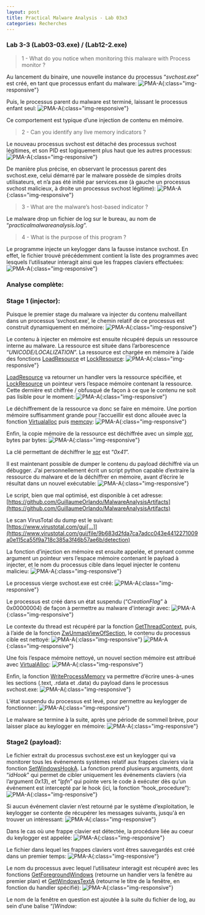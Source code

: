 ```yaml
---
layout: post
title: Practical Malware Analysis - Lab 03x3
categories: Recherches
---
```

### Lab 3-3 (Lab03-03.exe) / (Lab12-2.exe)
> 1 - What do you notice when monitoring this malware with Process monitor ?

Au lancement du binaire, une nouvelle instance du processus “_svchost.exe_” est créé, en tant que processus enfant du malware:
![PMA-A](/img/PMA/chap3/03/A.png){:class="img-responsive"}

Puis, le processus parent du malware est terminé, laissant le processus enfant seul:
![PMA-A](/img/PMA/chap3/03/B.png){:class="img-responsive"}

Ce comportement est typique d’une injection de contenu en mémoire.

>2 - Can you identify any live memory indicators ?

Le nouveau processus svchost est détaché des processus svchost légitimes, et son PID est logiquement plus haut que les autres processus:
![PMA-A](/img/PMA/chap3/03/C.png){:class="img-responsive"}

De manière plus précise, en observant le processus parent des svchost.exe, celui démarré par le malware possède de simples droits utilisateurs, et n’a pas été initié par services.exe (à gauche un processus svchost malicieux, à droite un processus svchost légitime):
![PMA-A](/img/PMA/chap3/03/D.png){:class="img-responsive"}

> 3 - What are the malware’s host-based indicator ?

Le malware drop un fichier de log sur le bureau, au nom de “_practicalmalwareanalysis.log_”.

> 4 - What is the purpose of this program ?

Le programme injecte un keylogger dans la fausse instance svchost. En effet, le fichier trouvé précédemment contient la liste des programmes avec lesquels l’utilisateur interagit ainsi que les frappes claviers effectuées:
![PMA-A](/img/PMA/chap3/03/E.PNG){:class="img-responsive"}

### Analyse complète:
### Stage 1 (injector):
Puisque le premier stage du malware va injecter du contenu malveillant dans un processus ‘svchost.exe’, le chemin relatif de ce processus est construit dynamiquement en mémoire:
![PMA-A](/img/PMA/chap3/03/F.png){:class="img-responsive"}

Le contenu à injecter en mémoire est ensuite récupéré depuis un ressource interne au malware. La ressource est située dans l’arborescence “_UNICODE/LOCALIZATION_”. La ressource est chargée en mémoire à l’aide des fonctions [LoadResource](https://docs.microsoft.com/en-us/windows/win32/api/libloaderapi/nf-libloaderapi-loadresource) et [LockResource](https://docs.microsoft.com/en-us/windows/win32/api/libloaderapi/nf-libloaderapi-lockresource):
![PMA-A](/img/PMA/chap3/03/G.PNG){:class="img-responsive"}

[LoadResource](https://docs.microsoft.com/en-us/windows/win32/api/libloaderapi/nf-libloaderapi-loadresource) va retourner un handler vers la ressource spécifiée, et [LockResource](https://docs.microsoft.com/en-us/windows/win32/api/libloaderapi/nf-libloaderapi-lockresource) un pointeur vers l’espace mémoire contenant la ressource.
Cette dernière est chiffrée / obfusqué de façon à ce que le contenu ne soit pas lisible pour le moment:
![PMA-A](/img/PMA/chap3/03/H.PNG){:class="img-responsive"}

Le déchiffrement de la ressource va donc se faire en mémoire.
Une portion mémoire suffisamment grande pour l’accueillir est donc allouée avec la fonction [Virtualalloc](https://docs.microsoft.com/en-us/windows/win32/api/memoryapi/nf-memoryapi-virtualalloc) puis [memcpy](https://docs.microsoft.com/en-us/cpp/c-runtime-library/reference/memcpy-wmemcpy?view=vs-2019):
![PMA-A](/img/PMA/chap3/03/I.PNG){:class="img-responsive"}

Enfin, la copie mémoire de la ressource est déchiffrée avec un simple [xor](http://www.xcprod.com/titan/XCSB-DOC/binary_xor.html), bytes par bytes:
![PMA-A](/img/PMA/chap3/03/J.PNG){:class="img-responsive"}

La clé permettant de déchiffrer le [xor](http://www.xcprod.com/titan/XCSB-DOC/binary_xor.html) est “_0x41_”.

Il est maintenant possible de dumper le contenu du payload déchiffré via un débugger. J’ai personnellement écrit un script python capable d’extraire la ressource du malware et de la déchiffrer en mémoire, avant d’écrire le résultat dans un nouvel exécutable:
![PMA-A](/img/PMA/chap3/03/K.PNG){:class="img-responsive"}

Le script, bien que mal optimisé, est disponible à cet adresse:
[https://github.com/GuillaumeOrlando/MalwareAnalysisArtifacts](https://github.com/GuillaumeOrlando/MalwareAnalysisArtifacts)

Le scan VirusTotal du dump est le suivant:
[https://www.virustotal.com/gui[...]](https://www.virustotal.com/gui/file/9b683d2fda7ca7adcc043e4412271009a0e115ca55f9a718c385a3f46b57ae6b/detection)

La fonction d’injection en mémoire est ensuite appelée, et prenant comme argument un pointeur vers l’espace mémoire contenant le payload à injecter, et le nom du processus cible dans lequel injecter le contenu malicieu:
![PMA-A](/img/PMA/chap3/03/L.PNG){:class="img-responsive"}

Le processus vierge svchost.exe est créé:
![PMA-A](/img/PMA/chap3/03/M.PNG){:class="img-responsive"}

Le processus est créé dans un état suspendu (“_CreationFlag_” à 0x00000004) de façon à permettre au malware d'interagir avec:
![PMA-A](/img/PMA/chap3/03/N.PNG){:class="img-responsive"}

Le contexte du thread est récupéré par la fonction [GetThreadContext](https://docs.microsoft.com/en-us/windows/win32/api/processthreadsapi/nf-processthreadsapi-getthreadcontext), puis, à l’aide de la fonction [ZwUnmapViewOfSection](https://docs.microsoft.com/en-us/windows-hardware/drivers/ddi/content/wdm/nf-wdm-zwunmapviewofsection), le contenu du processus cible est nettoyé:
![PMA-A](/img/PMA/chap3/03/S.PNG){:class="img-responsive"}
![PMA-A](/img/PMA/chap3/03/T.PNG){:class="img-responsive"}

Une fois l’espace mémoire nettoyé, un nouvel section mémoire est attribué avec [VirtualAlloc](https://docs.microsoft.com/en-us/windows/win32/api/memoryapi/nf-memoryapi-virtualalloc):
![PMA-A](/img/PMA/chap3/03/U.PNG){:class="img-responsive"}

Enfin, la fonction [WriteProcessMemory](https://docs.microsoft.com/en-us/windows/win32/api/memoryapi/nf-memoryapi-writeprocessmemory) va permettre d’écrire unes-à-unes les sections (.text, .rdata et .data) du payload dans le processus svchost.exe:
![PMA-A](/img/PMA/chap3/03/V.PNG){:class="img-responsive"}

L’état suspendu du processus est levé, pour permettre au keylogger de fonctionner:
![PMA-A](/img/PMA/chap3/03/W.PNG){:class="img-responsive"}

Le malware se termine à la suite, après une période de sommeil brève, pour laisser place au keylogger en mémoire:
![PMA-A](/img/PMA/chap3/03/X.PNG){:class="img-responsive"}

### Stage2 (payload):
Le fichier extrait du processus svchost.exe est un keylogger qui va monitorer tous les événements systèmes relatif aux frappes claviers via la fonction [SetWindowsHookA](https://docs.microsoft.com/en-us/windows/win32/api/winuser/nf-winuser-setwindowshookexa). La fonction prend plusieurs arguments, dont “_idHook_” qui permet de cibler uniquement les événements claviers (via l’argument _0x13_), et “_lpfn_” qui pointe vers le code à exécuter dès qu’un événement est intercepté par le hook (ici, la fonction “hook_procedure”):
![PMA-A](/img/PMA/chap3/03/Y.PNG){:class="img-responsive"}

Si aucun événement clavier n’est retourné par le système d’exploitation, le keylogger se contente de récupérer les messages suivants, jusqu'à en trouver un intéressant:
![PMA-A](/img/PMA/chap3/03/Z.PNG){:class="img-responsive"}

Dans le cas où une frappe clavier est détectée, la procédure liée au coeur du keylogger est appelée:
![PMA-A](/img/PMA/chap3/03/ZA.PNG){:class="img-responsive"}

Le fichier dans lequel les frappes claviers vont êtres sauvegardés est créé dans un premier temps:
![PMA-A](/img/PMA/chap3/03/ZB.PNG){:class="img-responsive"}

Le nom du processus avec lequel l’utilisateur interagit est récupéré avec les fonctions [GetForegroundWindows](https://docs.microsoft.com/en-us/windows/win32/api/winuser/nf-winuser-getforegroundwindow) (retourne un handler vers la fenêtre au premier plan) et [GetWindowsTextA](https://docs.microsoft.com/en-us/windows/win32/api/winuser/nf-winuser-getwindowtexta) (retourne le titre de la fenêtre, en fonction du handler spécifié):
![PMA-A](/img/PMA/chap3/03/ZC.PNG){:class="img-responsive"}

Le nom de la fenêtre en question est ajoutée à la suite du fichier de log, au sein d’une balise “_[Window: <title>]_”:
![PMA-A](/img/PMA/chap3/03/ZD.png){:class="img-responsive"}

Le résultat est le suivant:
![PMA-A](/img/PMA/chap3/03/ZE.PNG){:class="img-responsive"}

La touche clavier ayant déclenchée l'événement est, pour finir, écrite au sein du fichier de log. Si la touche est une simple touche alphabétique, celle-ci est ajoutée telle-quelle à la suite du fichier. Si la touche correspond à une action particulière (i.e: une barre d’espace, un “_entrer_”, un “_shift_”, etc …) ou à un chiffre, un switch de 19 valeurs est appliquée de façon à déterminer et formater l’entrée qui sera ajoutée au fichier de log:
![PMA-A](/img/PMA/chap3/03/ZF.png){:class="img-responsive"}

Par exemple, le code responsable d’ajouter la touche _“shift”_ au fichier de log est le suivant:
![PMA-A](/img/PMA/chap3/03/ZG.PNG){:class="img-responsive"}

Le résultat est ensuite appliqué au fichier de log:
![PMA-A](/img/PMA/chap3/03/ZH.PNG){:class="img-responsive"}

Le keylogger boucle sur cette suite d’actions, à partir du moment ou une frappe clavier est détectée.
À noter que la malware ne possède pas de méthode de persistance, ni de technique l'exfiltration de données.

### Ressources:
* [https://0x00sec.org/t/windows-keylogging-part-i/99](https://0x00sec.org/t/windows-keylogging-part-i/99)
* [https://www.endgame.com/blog/technical-blog/ten-process-injection-techniques-technical-survey-common-and-trending-process](https://www.endgame.com/blog/technical-blog/ten-process-injection-techniques-technical-survey-common-and-trending-process)
